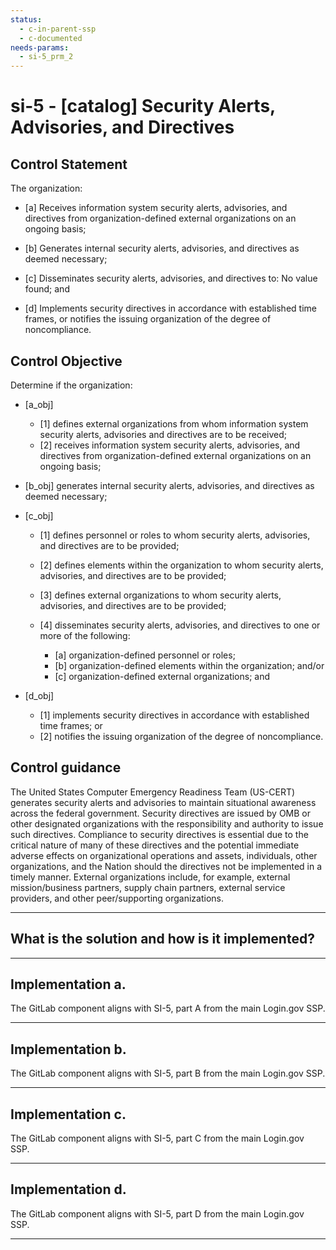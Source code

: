 ```yaml
---
status:
  - c-in-parent-ssp
  - c-documented
needs-params:
  - si-5_prm_2
---
```


# si-5 - \[catalog\] Security Alerts, Advisories, and Directives

## Control Statement

The organization:

- \[a\] Receives information system security alerts, advisories, and directives from organization-defined external organizations on an ongoing basis;

- \[b\] Generates internal security alerts, advisories, and directives as deemed necessary;

- \[c\] Disseminates security alerts, advisories, and directives to: No value found; and

- \[d\] Implements security directives in accordance with established time frames, or notifies the issuing organization of the degree of noncompliance.

## Control Objective

Determine if the organization:

- \[a_obj\]

  - \[1\] defines external organizations from whom information system security alerts, advisories and directives are to be received;
  - \[2\] receives information system security alerts, advisories, and directives from organization-defined external organizations on an ongoing basis;

- \[b_obj\] generates internal security alerts, advisories, and directives as deemed necessary;

- \[c_obj\]

  - \[1\] defines personnel or roles to whom security alerts, advisories, and directives are to be provided;
  - \[2\] defines elements within the organization to whom security alerts, advisories, and directives are to be provided;
  - \[3\] defines external organizations to whom security alerts, advisories, and directives are to be provided;
  - \[4\] disseminates security alerts, advisories, and directives to one or more of the following:

    - \[a\] organization-defined personnel or roles;
    - \[b\] organization-defined elements within the organization; and/or
    - \[c\] organization-defined external organizations; and

- \[d_obj\]

  - \[1\] implements security directives in accordance with established time frames; or
  - \[2\] notifies the issuing organization of the degree of noncompliance.

## Control guidance

The United States Computer Emergency Readiness Team (US-CERT) generates security alerts and advisories to maintain situational awareness across the federal government. Security directives are issued by OMB or other designated organizations with the responsibility and authority to issue such directives. Compliance to security directives is essential due to the critical nature of many of these directives and the potential immediate adverse effects on organizational operations and assets, individuals, other organizations, and the Nation should the directives not be implemented in a timely manner. External organizations include, for example, external mission/business partners, supply chain partners, external service providers, and other peer/supporting organizations.

______________________________________________________________________

## What is the solution and how is it implemented?

<!-- Please leave this section blank and enter implementation details in the parts below. -->

______________________________________________________________________

## Implementation a.


The GitLab component aligns with SI-5, part A from the main Login.gov SSP.

______________________________________________________________________

## Implementation b.

The GitLab component aligns with SI-5, part B from the main Login.gov SSP.

______________________________________________________________________

## Implementation c.

The GitLab component aligns with SI-5, part C from the main Login.gov SSP.

______________________________________________________________________

## Implementation d.

The GitLab component aligns with SI-5, part D from the main Login.gov SSP.

______________________________________________________________________
